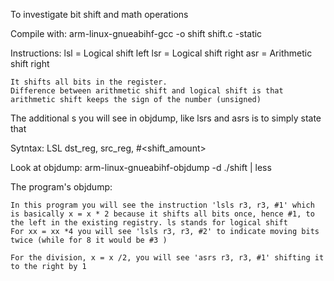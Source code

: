To investigate bit shift and math operations

Compile with: arm-linux-gnueabihf-gcc -o shift shift.c -static

Instructions:
    lsl = Logical shift left
    lsr = Logical shift right
    asr = Arithmetic shift right

    It shifts all bits in the register.
    Difference between arithmetic shift and logical shift is that arithmetic shift keeps the sign of the number (unsigned)

The additional s you will see in objdump, like lsrs and asrs is to simply state that

Sytntax:
    LSL dst_reg, src_reg, #<shift_amount>

Look at objdump: arm-linux-gnueabihf-objdump -d ./shift | less

The program's objdump:

    In this program you will see the instruction 'lsls r3, r3, #1' which is basically x = x * 2 because it shifts all bits once, hence #1, to the left in the existing registry. ls stands for logical shift
    For xx = xx *4 you will see 'lsls r3, r3, #2' to indicate moving bits twice (while for 8 it would be #3 )

    For the division, x = x /2, you will see 'asrs r3, r3, #1' shifting it to the right by 1
